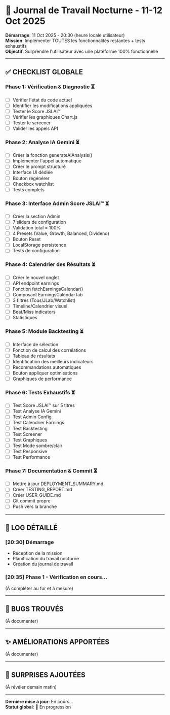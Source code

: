# 🌙 Journal de Travail Nocturne - 11-12 Oct 2025

**Démarrage**: 11 Oct 2025 - 20:30 (heure locale utilisateur)  
**Mission**: Implémenter TOUTES les fonctionnalités restantes + tests exhaustifs  
**Objectif**: Surprendre l'utilisateur avec une plateforme 100% fonctionnelle

---

## ✅ CHECKLIST GLOBALE

### Phase 1: Vérification & Diagnostic ⏳
- [ ] Vérifier l'état du code actuel
- [ ] Identifier les modifications appliquées
- [ ] Tester le Score JSLAI™
- [ ] Vérifier les graphiques Chart.js
- [ ] Tester le screener
- [ ] Valider les appels API

### Phase 2: Analyse IA Gemini ⏳
- [ ] Créer la fonction generateAiAnalysis()
- [ ] Implémenter l'appel automatique
- [ ] Créer le prompt structuré
- [ ] Interface UI dédiée
- [ ] Bouton régénérer
- [ ] Checkbox watchlist
- [ ] Tests complets

### Phase 3: Interface Admin Score JSLAI™ ⏳
- [ ] Créer la section Admin
- [ ] 7 sliders de configuration
- [ ] Validation total = 100%
- [ ] 4 Presets (Value, Growth, Balanced, Dividend)
- [ ] Bouton Reset
- [ ] LocalStorage persistence
- [ ] Tests de configuration

### Phase 4: Calendrier des Résultats ⏳
- [ ] Créer le nouvel onglet
- [ ] API endpoint earnings
- [ ] Fonction fetchEarningsCalendar()
- [ ] Composant EarningsCalendarTab
- [ ] 3 filtres (Tous/JLab/Watchlist)
- [ ] Timeline/Calendrier visuel
- [ ] Beat/Miss indicators
- [ ] Statistiques

### Phase 5: Module Backtesting ⏳
- [ ] Interface de sélection
- [ ] Fonction de calcul des corrélations
- [ ] Tableau de résultats
- [ ] Identification des meilleurs indicateurs
- [ ] Recommandations automatiques
- [ ] Bouton appliquer optimisations
- [ ] Graphiques de performance

### Phase 6: Tests Exhaustifs ⏳
- [ ] Test Score JSLAI™ sur 5 titres
- [ ] Test Analyse IA Gemini
- [ ] Test Admin Config
- [ ] Test Calendrier Earnings
- [ ] Test Backtesting
- [ ] Test Screener
- [ ] Test Graphiques
- [ ] Test Mode sombre/clair
- [ ] Test Responsive
- [ ] Test Performance

### Phase 7: Documentation & Commit ⏳
- [ ] Mettre à jour DEPLOYMENT_SUMMARY.md
- [ ] Créer TESTING_REPORT.md
- [ ] Créer USER_GUIDE.md
- [ ] Git commit propre
- [ ] Push vers la branche

---

## 📝 LOG DÉTAILLÉ

### [20:30] Démarrage
- Réception de la mission
- Planification du travail nocturne
- Création du journal de travail

### [20:35] Phase 1 - Vérification en cours...
(À compléter au fur et à mesure)

---

## 🐛 BUGS TROUVÉS

(À documenter)

---

## ✨ AMÉLIORATIONS APPORTÉES

(À documenter)

---

## 🎯 SURPRISES AJOUTÉES

(À révéler demain matin)

---

**Dernière mise à jour**: En cours...  
**Statut global**: 🚀 En progression
